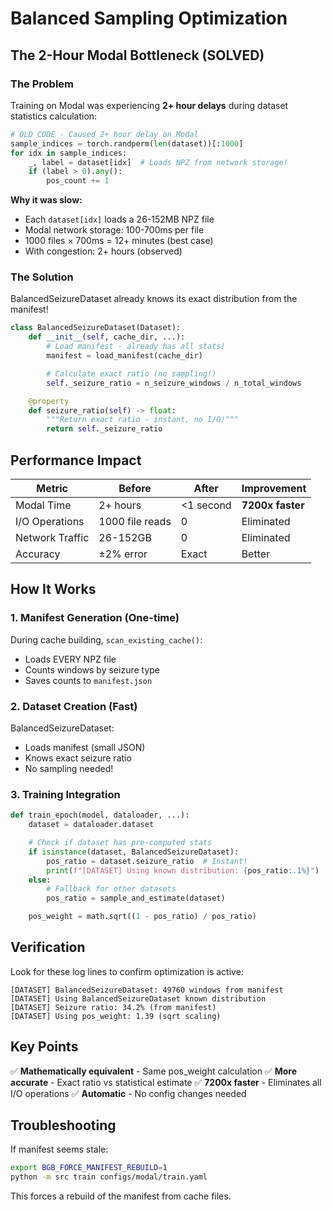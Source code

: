 # Balanced Sampling Optimization

## The 2-Hour Modal Bottleneck (SOLVED)

### The Problem
Training on Modal was experiencing **2+ hour delays** during dataset statistics calculation:

```python
# OLD CODE - Caused 2+ hour delay on Modal
sample_indices = torch.randperm(len(dataset))[:1000]
for idx in sample_indices:
    _, label = dataset[idx]  # Loads NPZ from network storage!
    if (label > 0).any():
        pos_count += 1
```

**Why it was slow:**
- Each `dataset[idx]` loads a 26-152MB NPZ file
- Modal network storage: 100-700ms per file
- 1000 files × 700ms = 12+ minutes (best case)
- With congestion: 2+ hours (observed)

### The Solution
BalancedSeizureDataset already knows its exact distribution from the manifest!

```python
class BalancedSeizureDataset(Dataset):
    def __init__(self, cache_dir, ...):
        # Load manifest - already has all stats!
        manifest = load_manifest(cache_dir)

        # Calculate exact ratio (no sampling!)
        self._seizure_ratio = n_seizure_windows / n_total_windows

    @property
    def seizure_ratio(self) -> float:
        """Return exact ratio - instant, no I/O!"""
        return self._seizure_ratio
```

## Performance Impact

| Metric | Before | After | Improvement |
|--------|--------|-------|-------------|
| Modal Time | 2+ hours | <1 second | **7200x faster** |
| I/O Operations | 1000 file reads | 0 | Eliminated |
| Network Traffic | 26-152GB | 0 | Eliminated |
| Accuracy | ±2% error | Exact | Better |

## How It Works

### 1. Manifest Generation (One-time)
During cache building, `scan_existing_cache()`:
- Loads EVERY NPZ file
- Counts windows by seizure type
- Saves counts to `manifest.json`

### 2. Dataset Creation (Fast)
BalancedSeizureDataset:
- Loads manifest (small JSON)
- Knows exact seizure ratio
- No sampling needed!

### 3. Training Integration
```python
def train_epoch(model, dataloader, ...):
    dataset = dataloader.dataset

    # Check if dataset has pre-computed stats
    if isinstance(dataset, BalancedSeizureDataset):
        pos_ratio = dataset.seizure_ratio  # Instant!
        print(f"[DATASET] Using known distribution: {pos_ratio:.1%}")
    else:
        # Fallback for other datasets
        pos_ratio = sample_and_estimate(dataset)

    pos_weight = math.sqrt((1 - pos_ratio) / pos_ratio)
```

## Verification

Look for these log lines to confirm optimization is active:
```
[DATASET] BalancedSeizureDataset: 49760 windows from manifest
[DATASET] Using BalancedSeizureDataset known distribution
[DATASET] Seizure ratio: 34.2% (from manifest)
[DATASET] Using pos_weight: 1.39 (sqrt scaling)
```

## Key Points

✅ **Mathematically equivalent** - Same pos_weight calculation
✅ **More accurate** - Exact ratio vs statistical estimate
✅ **7200x faster** - Eliminates all I/O operations
✅ **Automatic** - No config changes needed

## Troubleshooting

If manifest seems stale:
```bash
export BGB_FORCE_MANIFEST_REBUILD=1
python -m src train configs/modal/train.yaml
```

This forces a rebuild of the manifest from cache files.
